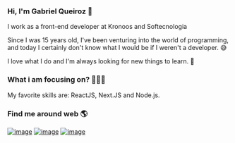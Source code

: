 ### Hi, I'm Gabriel Queiroz 👋

I work as a front-end developer at Kronoos and Softecnologia

Since I was 15 years old, I've been venturing into the world of programming, and today I certainly don't know what I would be if I weren't a developer. 😅

I love what I do and I'm always looking for new things to learn. 📖

### What i am focusing on? 👨🏽‍💻

My favorite skills are: ReactJS, Next.JS and Node.js.

### Find me around web 🌎

[![image](https://img.shields.io/badge/LinkedIn-0077B5?style=for-the-badge&logo=linkedin&logoColor=white)](https://www.linkedin.com/in/gabrielqueirozdev/) [![image](https://img.shields.io/badge/dev.to-0A0A0A?style=for-the-badge&logo=devdotto&logoColor=white)](http://dev.to/gabrielqueirozdev) [![image](https://img.shields.io/badge/Instagram-E4405F?style=for-the-badge&logo=instagram&logoColor=white)](http://instagram.com/gabrielqueirozdev/)
